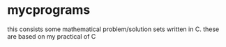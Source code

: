 # mycprograms
this consists some mathematical problem/solution sets written in C. 
these are based on my practical of C
